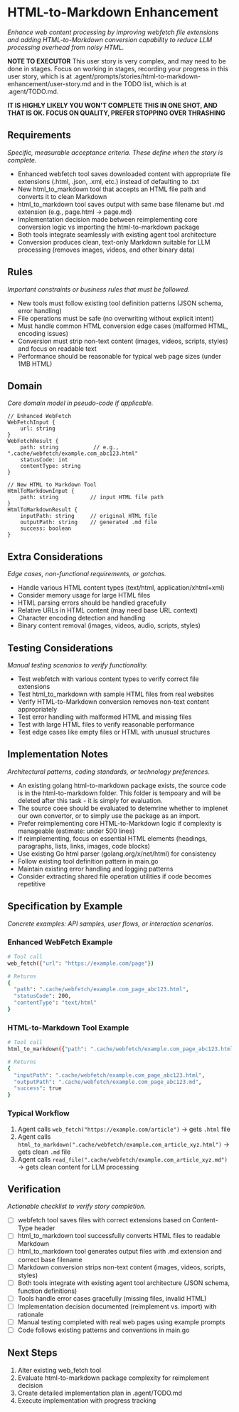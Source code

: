 # HTML-to-Markdown Enhancement

*Enhance web content processing by improving webfetch file extensions and adding HTML-to-Markdown conversion capability to reduce LLM processing overhead from noisy HTML.*

**NOTE TO EXECUTOR**
This user story is very complex, and may need to be done in stages. Focus on working in stages, recording your progress in this user story, which is at .agent/prompts/stories/html-to-markdown-enhancement/user-story.md and in the TODO list, which is at .agent/TODO.md. 

**IT IS HIGHLY LIKELY YOU WON'T COMPLETE THIS IN ONE SHOT, AND THAT IS OK. FOCUS ON QUALITY, PREFER STOPPING OVER THRASHING**


## Requirements

*Specific, measurable acceptance criteria. These define when the story is complete.*

- Enhanced webfetch tool saves downloaded content with appropriate file extensions (.html, .json, .xml, etc.) instead of defaulting to .txt
- New html_to_markdown tool that accepts an HTML file path and converts it to clean Markdown
- html_to_markdown tool saves output with same base filename but .md extension (e.g., page.html → page.md)
- Implementation decision made between reimplementing core conversion logic vs importing the html-to-markdown package
- Both tools integrate seamlessly with existing agent tool architecture
- Conversion produces clean, text-only Markdown suitable for LLM processing (removes images, videos, and other binary data)

## Rules

*Important constraints or business rules that must be followed.*

- New tools must follow existing tool definition patterns (JSON schema, error handling)
- File operations must be safe (no overwriting without explicit intent)
- Must handle common HTML conversion edge cases (malformed HTML, encoding issues)
- Conversion must strip non-text content (images, videos, scripts, styles) and focus on readable text
- Performance should be reasonable for typical web page sizes (under 1MB HTML)

## Domain

*Core domain model in pseudo-code if applicable.*

```
// Enhanced WebFetch
WebFetchInput {
    url: string
}
WebFetchResult {
    path: string           // e.g., ".cache/webfetch/example.com_abc123.html"
    statusCode: int
    contentType: string
}

// New HTML to Markdown Tool
HtmlToMarkdownInput {
    path: string          // input HTML file path
}
HtmlToMarkdownResult {
    inputPath: string     // original HTML file
    outputPath: string    // generated .md file  
    success: boolean
}
```

## Extra Considerations

*Edge cases, non-functional requirements, or gotchas.*

- Handle various HTML content types (text/html, application/xhtml+xml)
- Consider memory usage for large HTML files
- HTML parsing errors should be handled gracefully
- Relative URLs in HTML content (may need base URL context)
- Character encoding detection and handling
- Binary content removal (images, videos, audio, scripts, styles)

## Testing Considerations

*Manual testing scenarios to verify functionality.*

- Test webfetch with various content types to verify correct file extensions
- Test html_to_markdown with sample HTML files from real websites
- Verify HTML-to-Markdown conversion removes non-text content appropriately
- Test error handling with malformed HTML and missing files
- Test with large HTML files to verify reasonable performance
- Test edge cases like empty files or HTML with unusual structures

## Implementation Notes

*Architectural patterns, coding standards, or technology preferences.*

- An existing golang html-to-markdown package exists, the source code is in the html-to-markdown folder. This folder is tempoary and will be deleted after this task - it is simply for evaluation. 
- The source coee should be evaluated to detemrine whether to implenet our own convertor, or to simply use the package as an import.
- Prefer reimplementing core HTML-to-Markdown logic if complexity is manageable (estimate: under 500 lines)
- If reimplementing, focus on essential HTML elements (headings, paragraphs, lists, links, images, code blocks)
- Use existing Go html parser (golang.org/x/net/html) for consistency
- Follow existing tool definition pattern in main.go
- Maintain existing error handling and logging patterns
- Consider extracting shared file operation utilities if code becomes repetitive

## Specification by Example

*Concrete examples: API samples, user flows, or interaction scenarios.*

### Enhanced WebFetch Example
```bash
# Tool call
web_fetch({"url": "https://example.com/page"})

# Returns
{
  "path": ".cache/webfetch/example.com_page_abc123.html",
  "statusCode": 200,
  "contentType": "text/html"
}
```

### HTML-to-Markdown Tool Example
```bash
# Tool call  
html_to_markdown({"path": ".cache/webfetch/example.com_page_abc123.html"})

# Returns
{
  "inputPath": ".cache/webfetch/example.com_page_abc123.html",
  "outputPath": ".cache/webfetch/example.com_page_abc123.md",
  "success": true
}
```

### Typical Workflow
1. Agent calls `web_fetch("https://example.com/article")` → gets `.html` file
2. Agent calls `html_to_markdown(".cache/webfetch/example.com_article_xyz.html")` → gets clean `.md` file
3. Agent calls `read_file(".cache/webfetch/example.com_article_xyz.md")` → gets clean content for LLM processing

## Verification

*Actionable checklist to verify story completion.*

- [ ] webfetch tool saves files with correct extensions based on Content-Type header
- [ ] html_to_markdown tool successfully converts HTML files to readable Markdown
- [ ] html_to_markdown tool generates output files with .md extension and correct base filename
- [ ] Markdown conversion strips non-text content (images, videos, scripts, styles)
- [ ] Both tools integrate with existing agent tool architecture (JSON schema, function definitions)
- [ ] Tools handle error cases gracefully (missing files, invalid HTML)
- [ ] Implementation decision documented (reimplement vs. import) with rationale
- [ ] Manual testing completed with real web pages using example prompts
- [ ] Code follows existing patterns and conventions in main.go

## Next Steps

1. Alter existing web_fetch tool
1. Evaluate html-to-markdown package complexity for reimplement decision
2. Create detailed implementation plan in .agent/TODO.md
3. Execute implementation with progress tracking